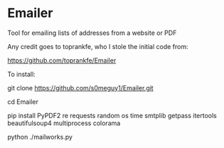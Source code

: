 # Emailer
Tool for emailing lists of addresses from a website or PDF

Any credit goes to toprankfe, who I stole the initial code from:

https://github.com/toprankfe/Emailer

To install:

git clone https://github.com/s0meguy1/Emailer.git

cd Emailer

pip install PyPDF2 re requests random os time smtplib getpass itertools beautifulsoup4 multiprocess colorama

python ./mailworks.py
